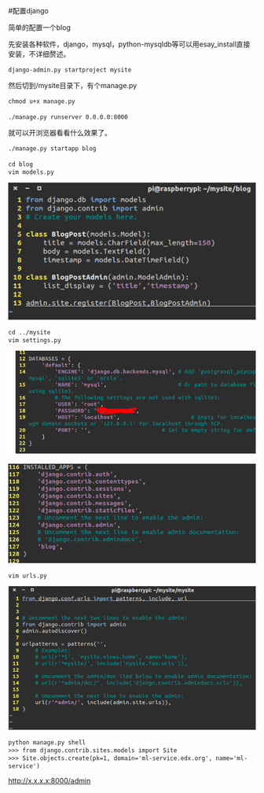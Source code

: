#配置django

简单的配置一个blog

先安装各种软件，django，mysql，python-mysqldb等可以用esay_install直接安装，不详细赘述。


    django-admin.py startproject mysite
    
然后切到/mysite目录下，有个manage.py

    chmod u+x manage.py
    
    ./manage.py runserver 0.0.0.0:8000
    
就可以开浏览器看看什么效果了。
    
    ./manage.py startapp blog
    
    cd blog
    vim models.py
    
![models.py](Selection_047.png 'models.py')
    
    cd ../mysite
    vim settings.py
![settings.py(1)](Selection_048.png 'settings.py1')

![settings.py(2)](Selection_050.png 'settings.py2')

    vim urls.py
    
![urls.py](Selection_052.png 'urls.py')

    python manage.py shell 
    >>> from django.contrib.sites.models import Site
    >>> Site.objects.create(pk=1, domain='ml-service.edx.org', name='ml-service')
    
http://x.x.x.x:8000/admin